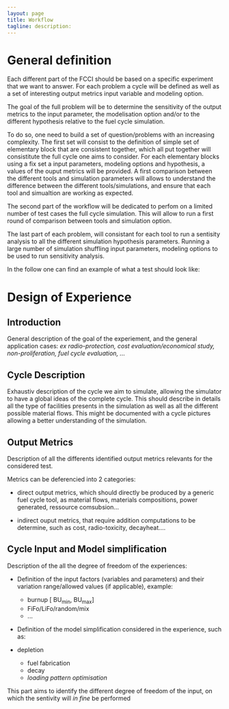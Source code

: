 ```yaml
---
layout: page
title: Workflow
tagline: description:
---
```


# General definition

Each different part of the FCCI should be based on a specific experiment that we
want to answer.  For each problem a cycle will be defined as well as a set of
interesting output metrics input variable and modeling option.


The goal of the full problem will be to determine the sensitivity of the output
metrics to the input parameter, the modelisation option and/or to the different
hypothesis relative to the fuel cycle simulation.


To do so, one need to build a set of question/problems with an increasing
complexity. 
The first set will consist to the definition of simple set of elementary block
that are consistent together, which all put together will consistitute the full
cycle one aims to consider.
For each elementary blocks using a fix set a input parameters, modeling options
and hypothesis, a values of the ouput metrics will be provided. A first
comparison between the different tools and simulation parameters will allows to
understand the difference between the different tools/simulations, and ensure
that each tool and simualtion are working as expected.

The second part of the workflow will be dedicated to perfom on a limited number
of test cases the full cycle simulation. This will allow to run a first round of
comparison between tools and simulation option.


The last part of each problem, will consistant for each tool to run a sentisity
analysis to all the different simulation hypothesis parameters. Running a large
number of simulation shuffling input parameters, modeling options to be used to
run sensitivity analysis.


In the follow one can find an example of what a test should look like:

# Design of Experience

## Introduction

General description of the goal of the experiement, and the general application cases:
*ex radio-protection, cost evaluation/economical study, non-proliferation, fuel
cycle evaluation, ...*

## Cycle Description
Exhaustiv description of the cycle we aim to simulate, allowing the simulator to
have a global ideas of the complete cycle.
This should describe in details all the type of facilities presents in the
simulation as well as all the different possible material flows. This might be
documented with a cycle pictures allowing a better understanding of the
simulation.

## Output Metrics
Description of all the differents identified output metrics relevants for the
considered test.

Metrics can be deferencied into 2 categories:

- direct output metrics, which should directly be produced by a generic fuel
  cycle tool, as material flows, materials compositions, power generated,
  ressource comsubsion...

- indirect ouput metrics, that require addition computations to be determine, such as
  cost, radio-toxicity, decayheat....


## Cycle Input and Model simplification
Description of the all the degree of freedom of the experiences:

- Definition of the input factors (variables and parameters) and their variation
  range/allowed values (if applicable), example:

  - burnup [ BU<sub>min</sub>, BU<sub>max</sub>]
  - FiFo/LiFo/random/mix
  - ...

- Definition of the model simplification considered in the experience, such as:

- depletion
  - fuel fabrication
  - decay
  - *loading pattern optimisation*

This part aims to identify the different degree of freedom of the input, on
which the sentivity will *in fine* be performed
